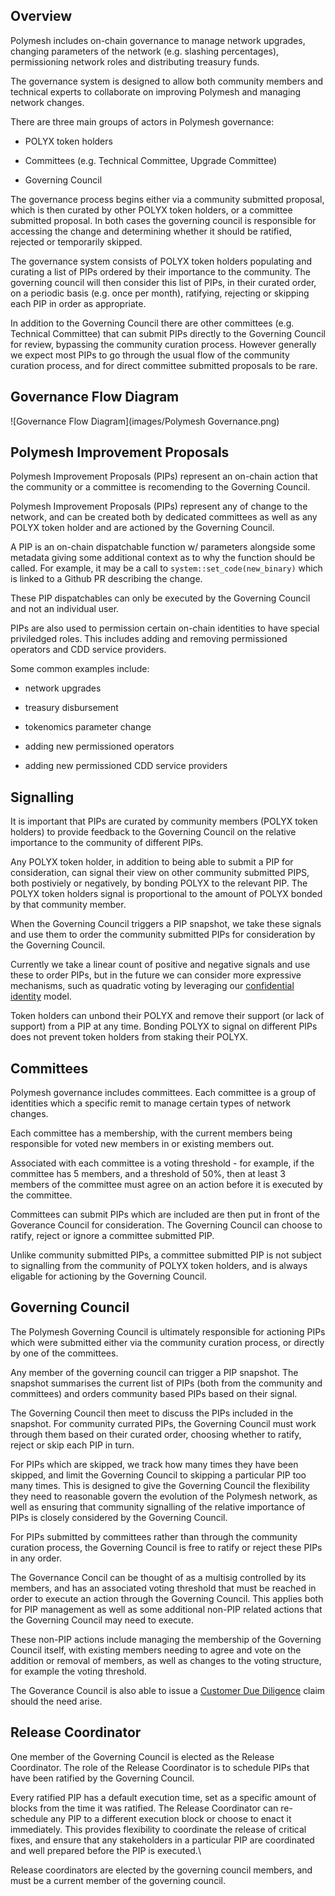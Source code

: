 ## Overview

Polymesh includes on-chain governance to manage network upgrades, changing parameters of the network (e.g. slashing percentages), permissioning network roles and distributing treasury funds.

The governance system is designed to allow both community members and technical experts to collaborate on improving Polymesh and managing network changes.

There are three main groups of actors in Polymesh governance:  

- POLYX token holders  

- Committees (e.g. Technical Committee, Upgrade Committee)  

- Governing Council  

The governance process begins either via a community submitted proposal, which is then curated by other POLYX token holders, or a committee submitted proposal. In both cases the governing council is responsible for accessing the change and determining whether it should be ratified, rejected or temporarily skipped.

The governance system consists of POLYX token holders populating and curating a list of PIPs ordered by their importance to the community. The governing council will then consider this list of PIPs, in their curated order, on a periodic basis (e.g. once per month), ratifying, rejecting or skipping each PIP in order as appropriate.

In addition to the Governing Council there are other committees (e.g. Technical Committee) that can submit PIPs directly to the Governing Council for review, bypassing the community curation process. However generally we expect most PIPs to go through the usual flow of the community curation process, and for direct committee submitted proposals to be rare.

## Governance Flow Diagram

![Governance Flow Diagram](images/Polymesh Governance.png)

## Polymesh Improvement Proposals

Polymesh Improvement Proposals (PIPs) represent an on-chain action that the community or a committee is recomending to the Governing Council.

Polymesh Improvement Proposals (PIPs) represent any of change to the network, and can be created both by dedicated committees as well as any POLYX token holder and are actioned by the Governing Council.

A PIP is an on-chain dispatchable function w/ parameters alongside some metadata giving some additional context as to why the function should be called. For example, it may be a call to `system::set_code(new_binary)` which is linked to a Github PR describing the change.

These PIP dispatchables can only be executed by the Governing Council and not an individual user.

PIPs are also used to permission certain on-chain identities to have special priviledged roles. This includes adding and removing permissioned operators and CDD service providers.

Some common examples include:  

- network upgrades

- treasury disbursement

- tokenomics parameter change

- adding new permissioned operators

- adding new permissioned CDD service providers

## Signalling

It is important that PIPs are curated by community members (POLYX token holders) to provide feedback to the Governing Council on the relative importance to the community of different PIPs.

Any POLYX token holder, in addition to being able to submit a PIP for consideration, can signal their view on other community submitted PIPS, both postiviely or negatively, by bonding POLYX to the relevant PIP. The POLYX token holders signal is proportional to the amount of POLYX bonded by that community member.

When the Governing Council triggers a PIP snapshot, we take these signals and use them to order the community submitted PIPs for consideration by the Governing Council.

Currently we take a linear count of positive and negative signals and use these to order PIPs, but in the future we can consider more expressive mechanisms, such as quadratic voting by leveraging our [confidential identity](./confidential_identity.md) model.

Token holders can unbond their POLYX and remove their support (or lack of support) from a PIP at any time. Bonding POLYX to signal on different PIPs does not prevent token holders from staking their POLYX.

## Committees

Polymesh governance includes committees. Each committee is a group of identities which a specific remit to manage certain types of network changes.

Each committee has a membership, with the current members being responsible for voted new members in or existing members out.

Associated with each committee is a voting threshold - for example, if the committee has 5 members, and a threshold of 50%, then at least 3 members of the committee must agree on an action before it is executed by the committee.

Committees can submit PIPs which are included are then put in front of the Goverance Council for consideration. The Governing Council can choose to ratify, reject or ignore a committee submitted PIP.

Unlike community submitted PIPs, a committee submitted PIP is not subject to signalling from the community of POLYX token holders, and is always eligable for actioning by the Governing Council.

## Governing Council

The Polymesh Governing Council is ultimately responsible for actioning PIPs which were submitted either via the community curation process, or directly by one of the committees.

Any member of the governing council can trigger a PIP snapshot. The snapshot summarises the current list of PIPs (both from the community and committees) and orders community based PIPs based on their signal.

The Governing Council then meet to discuss the PIPs included in the snapshot. For community currated PIPs, the Governing Council must work through them based on their curated order, choosing whether to ratify, reject or skip each PIP in turn.

For PIPs which are skipped, we track how many times they have been skipped, and limit the Governing Council to skipping a particular PIP too many times. This is designed to give the Governing Council the flexibility they need to reasonable govern the evolution of the Polymesh network, as well as ensuring that community signalling of the relative importance of PIPs is closely considered by the Governing Council.

For PIPs submitted by committees rather than through the community curation process, the Governing Council is free to ratify or reject these PIPs in any order.

The Governance Concil can be thought of as a multisig controlled by its members, and has an associated voting threshold that must be reached in order to execute an action through the Governing Council. This applies both for PIP management as well as some additional non-PIP related actions that the Governing Council may need to execute.

These non-PIP actions include managing the membership of the Governing Council itself, with existing members needing to agree and vote on the addition or removal of members, as well as changes to the voting structure, for example the voting threshold.

The Goverance Council is also able to issue a [Customer Due Diligence](./cdd.md) claim should the need arise.

## Release Coordinator

One member of the Governing Council is elected as the Release Coordinator. The role of the Release Coordinator is to schedule PIPs that have been ratified by the Governing Council.

Every ratified PIP has a default execution time, set as a specific amount of blocks from the time it was ratified. The Release Coordinator can re-schedule any PIP to a different execution block or choose to enact it immediately. This provides flexibility to coordinate the release of critical fixes, and ensure that any stakeholders in a particular PIP are coordinated and well prepared before the PIP is executed.\

Release coordinators are elected by the governing council members, and must be a current member of the governing council.